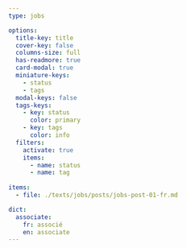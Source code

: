 ```yaml
---
type: jobs

options:
  title-key: title
  cover-key: false
  columns-size: full
  has-readmore: true
  card-modal: true
  miniature-keys: 
    - status
    - tags
  modal-keys: false
  tags-keys: 
    - key: status
      color: primary
    - key: tags
      color: info
  filters: 
    activate: true
    items: 
      - name: status
      - name: tag
    
items:
  - file: ./texts/jobs/posts/jobs-post-01-fr.md

dict:
  associate:
    fr: associé
    en: associate
---
```

